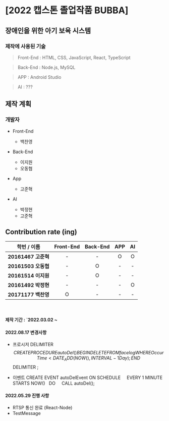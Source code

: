 [2022 캡스톤 졸업작품 BUBBA]
=================
## 장애인을 위한 아기 보육 시스템

### 제작에 사용된 기술
> Front-End : HTML, CSS, JavaScript, React, TypeScript

> Back-End : Node.js, MySQL

> APP : Android Studio

> AI : ???

## 제작 계획


### 개발자

<p>
    <ul>
        <li>Front-End</li>
        <ul>
            <li>백찬영</li>
        </ul>
    </ul>
    <ul>
        <li>Back-End</li>
        <ul>
            <li>이지원</li>
            <li>오동협</li>
        </ul>
    </ul>
    <ul>
        <li>App</li>
        <ul>
            <li>고준혁</li>
        </ul>
    </ul>
    <ul>
        <li>AI</li>
        <ul>
            <li>박정현</li>
            <li>고준혁</li>
        </ul>
    </ul>
</p>


## Contribution rate (ing)

|      학번 / 이름       | Front-End | Back-End | APP | AI
|:---------------------:|:---:|:---:|:-----:|:-------------------:|
| <b>20161467 고준혁</b> |  -  |  -  |   O   |          O          |
| <b>20161503 오동협</b> |  -  |  O  |   -   |          -          |
| <b>20161514 이지원</b> |  -  |  O  |   -   |          -          |
| <b>20161492 박정현</b> |  -  |  -  |   -   |          O          |
| <b>20171177 백찬영</b> |  O  |  -  |   -   |          -          |
<br>

#### 제작 기간 : `2022.03.02 ~

#### 2022.08.17 변경사항
- 프로시저
DELIMITER $$
CREATE PROCEDURE autoDel()
BEGIN
DELETE FROM facelog WHERE OccurTime < DATE_ADD(NOW(), INTERVAL -1 Day);
END $$
DELIMITER ;

- 이벤트
CREATE EVENT autoDelEvent
ON SCHEDULE    
 EVERY 1 MINUTE
 STARTS NOW()  
 DO    
 CALL autoDel();

#### 2022.05.29 진행 사항
- RTSP 통신 완료 (React-Node)
- TestMessage
